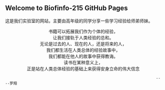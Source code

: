 ## Welcome to Biofinfo-215 GitHub Pages

这是我们实验室的网站，主要由高年级的同学分享一些学习经验给师弟师妹。




<center>书籍可以拓展我们作为个体的经验，</center>
<center>让我们接轨于人类经验的总和。</center>
<center>无论是过去的人、现在的人，还是将来的人，</center>
<center>我们都生活在人类总体的经验故事中，</center>
<center>我们都能在他人的故事中获得教诲。</center>
<center>读书在某种意义上，</center>
<center>正是站在人类总体经验的基础上来获得安身立命的伟大信念</center>

                                                                        ----罗翔
